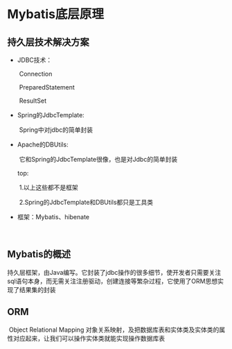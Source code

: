 # Mybatis底层原理

## 持久层技术解决方案

- JDBC技术：

  ​       Connection

  ​       PreparedStatement

  ​       ResultSet

- Spring的JdbcTemplate:

  ​       Spring中对jdbc的简单封装

- Apache的DBUtils:

  ​        它和Spring的JdbcTemplate很像，也是对Jdbc的简单封装

   top:

  ​       1.以上这些都不是框架

  ​               2.Spring的JdbcTemplate和DBUtils都只是工具类

- 框架：Mybatis、hibenate

  ​      

## Mybatis的概述

   持久层框架，由Java编写。它封装了jdbc操作的很多细节，使开发者只需要关注sql语句本身，而无需关注注册驱动，创建连接等繁杂过程，它使用了ORM思想实现了结果集的封装

## ORM

​      Object Relational Mapping  对象关系映射，及把数据库表和实体类及实体类的属性对应起来，让我们可以操作实体类就能实现操作数据库表

